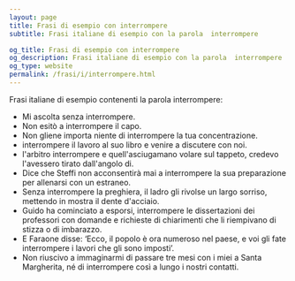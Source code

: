 ```yaml
---
layout: page
title: Frasi di esempio con interrompere 
subtitle: Frasi italiane di esempio con la parola  interrompere

og_title: Frasi di esempio con interrompere 
og_description: Frasi italiane di esempio con la parola  interrompere
og_type: website
permalink: /frasi/i/interrompere.html
---
```


Frasi italiane di esempio contenenti la parola interrompere:


- Mi ascolta senza interrompere.
- Non esitò a interrompere il capo.
- Non gliene importa niente di interrompere la tua concentrazione.
- interrompere il lavoro al suo libro e venire a discutere con noi.
- l'arbitro interrompere e quell'asciugamano volare sul tappeto, credevo l'avessero tirato dall'angolo di.
- Dice che Steffi non acconsentirà mai a interrompere la sua preparazione per allenarsi con un estraneo.
- Senza interrompere la preghiera, il ladro gli rivolse un largo sorriso, mettendo in mostra il dente d'acciaio.
- Guido ha cominciato a esporsi, interrompere le dissertazioni dei professori con domande e richieste di chiarimenti che li riempivano di stizza o di imbarazzo.
- E Faraone disse: ‘Ecco, il popolo è ora numeroso nel paese, e voi gli fate interrompere i lavori che gli sono imposti’.
- Non riuscivo a immaginarmi di passare tre mesi con i miei a Santa Margherita, né di interrompere così a lungo i nostri contatti.
